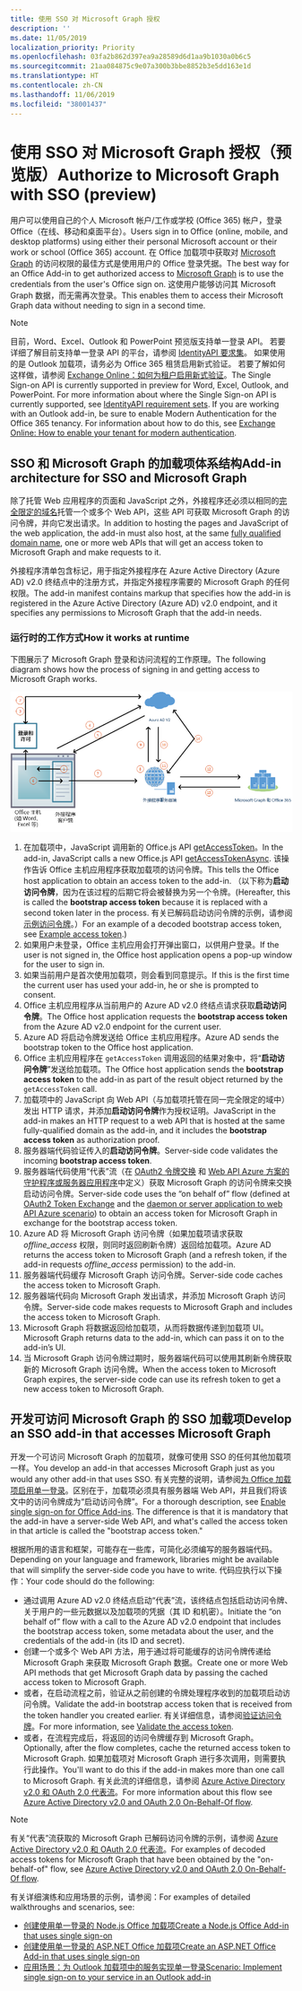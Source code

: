 ```yaml
---
title: 使用 SSO 对 Microsoft Graph 授权
description: ''
ms.date: 11/05/2019
localization_priority: Priority
ms.openlocfilehash: 03fa2b862d397ea9a28589d6d1aa9b1030a0b6c5
ms.sourcegitcommit: 21aa084875c9e07a300b3bbe8852b3e5dd163e1d
ms.translationtype: HT
ms.contentlocale: zh-CN
ms.lasthandoff: 11/06/2019
ms.locfileid: "38001437"
---
```

# <a name="authorize-to-microsoft-graph-with-sso-preview"></a><span data-ttu-id="99e97-102">使用 SSO 对 Microsoft Graph 授权（预览版）</span><span class="sxs-lookup"><span data-stu-id="99e97-102">Authorize to Microsoft Graph with SSO (preview)</span></span>

<span data-ttu-id="99e97-103">用户可以使用自己的个人 Microsoft 帐户/工作或学校 (Office 365) 帐户，登录 Office（在线、移动和桌面平台）。</span><span class="sxs-lookup"><span data-stu-id="99e97-103">Users sign in to Office (online, mobile, and desktop platforms) using either their personal Microsoft account or their work or school (Office 365) account.</span></span> <span data-ttu-id="99e97-104">在 Office 加载项中获取对 [Microsoft Graph](https://developer.microsoft.com/graph/docs) 的访问权限的最佳方式是使用用户的 Office 登录凭据。</span><span class="sxs-lookup"><span data-stu-id="99e97-104">The best way for an Office Add-in to get authorized access to [Microsoft Graph](https://developer.microsoft.com/graph/docs) is to use the credentials from the user's Office sign on.</span></span> <span data-ttu-id="99e97-105">这使用户能够访问其 Microsoft Graph 数据，而无需再次登录。</span><span class="sxs-lookup"><span data-stu-id="99e97-105">This enables them to access their Microsoft Graph data without needing to sign in a second time.</span></span> 

> [!NOTE]
> <span data-ttu-id="99e97-p102">目前，Word、Excel、Outlook 和 PowerPoint 预览版支持单一登录 API。 若要详细了解目前支持单一登录 API 的平台，请参阅 [IdentityAPI 要求集](/office/dev/add-ins/reference/requirement-sets/identity-api-requirement-sets)。 如果使用的是 Outlook 加载项，请务必为 Office 365 租赁启用新式验证。 若要了解如何这样做，请参阅 [Exchange Online：如何为租户启用新式验证](https://social.technet.microsoft.com/wiki/contents/articles/32711.exchange-online-how-to-enable-your-tenant-for-modern-authentication.aspx)。</span><span class="sxs-lookup"><span data-stu-id="99e97-p102">The Single Sign-on API is currently supported in preview for Word, Excel, Outlook, and PowerPoint. For more information about where the Single Sign-on API is currently supported, see [IdentityAPI requirement sets](/office/dev/add-ins/reference/requirement-sets/identity-api-requirement-sets). If you are working with an Outlook add-in, be sure to enable Modern Authentication for the Office 365 tenancy. For information about how to do this, see [Exchange Online: How to enable your tenant for modern authentication](https://social.technet.microsoft.com/wiki/contents/articles/32711.exchange-online-how-to-enable-your-tenant-for-modern-authentication.aspx).</span></span>

## <a name="add-in-architecture-for-sso-and-microsoft-graph"></a><span data-ttu-id="99e97-110">SSO 和 Microsoft Graph 的加载项体系结构</span><span class="sxs-lookup"><span data-stu-id="99e97-110">Add-in architecture for SSO and Microsoft Graph</span></span>

<span data-ttu-id="99e97-111">除了托管 Web 应用程序的页面和 JavaScript 之外，外接程序还必须以相同的[完全限定的域名](/windows/desktop/DNS/f-gly#_dns_fully_qualified_domain_name_fqdn__gly)托管一个或多个 Web API，这些 API 可获取 Microsoft Graph 的访问令牌，并向它发出请求。</span><span class="sxs-lookup"><span data-stu-id="99e97-111">In addition to hosting the pages and JavaScript of the web application, the add-in must also host, at the same [fully qualified domain name](/windows/desktop/DNS/f-gly#_dns_fully_qualified_domain_name_fqdn__gly), one or more web APIs that will get an access token to Microsoft Graph and make requests to it.</span></span>

<span data-ttu-id="99e97-112">外接程序清单包含标记，用于指定外接程序在 Azure Active Directory (Azure AD) v2.0 终结点中的注册方式，并指定外接程序需要的 Microsoft Graph 的任何权限。</span><span class="sxs-lookup"><span data-stu-id="99e97-112">The add-in manifest contains markup that specifies how the add-in is registered in the Azure Active Directory (Azure AD) v2.0 endpoint, and it specifies any permissions to Microsoft Graph that the add-in needs.</span></span>

### <a name="how-it-works-at-runtime"></a><span data-ttu-id="99e97-113">运行时的工作方式</span><span class="sxs-lookup"><span data-stu-id="99e97-113">How it works at runtime</span></span>

<span data-ttu-id="99e97-114">下图展示了 Microsoft Graph 登录和访问流程的工作原理。</span><span class="sxs-lookup"><span data-stu-id="99e97-114">The following diagram shows how the process of signing in and getting access to Microsoft Graph works.</span></span>

![显示 SSO 流程的关系图](../images/sso-access-to-microsoft-graph.png)

1. <span data-ttu-id="99e97-116">在加载项中，JavaScript 调用新的 Office.js API [getAccessToken](/javascript/api/office/officeruntime.auth#getaccesstoken-options--callback-)。</span><span class="sxs-lookup"><span data-stu-id="99e97-116">In the add-in, JavaScript calls a new Office.js API [getAccessTokenAsync](/javascript/api/office/officeruntime.auth#getaccesstoken-options--callback-).</span></span> <span data-ttu-id="99e97-117">该操作告诉 Office 主机应用程序获取加载项的访问令牌。</span><span class="sxs-lookup"><span data-stu-id="99e97-117">This tells the Office host application to obtain an access token to the add-in.</span></span> <span data-ttu-id="99e97-118">（以下称为**启动访问令牌**，因为在该过程的后期它将会被替换为另一个令牌。</span><span class="sxs-lookup"><span data-stu-id="99e97-118">(Hereafter, this is called the **bootstrap access token** because it is replaced with a second token later in the process.</span></span> <span data-ttu-id="99e97-119">有关已解码启动访问令牌的示例，请参阅[示例访问令牌](sso-in-office-add-ins.md#example-access-token)。）</span><span class="sxs-lookup"><span data-stu-id="99e97-119">For an example of a decoded bootstrap access token, see [Example access token](sso-in-office-add-ins.md#example-access-token).)</span></span>
1. <span data-ttu-id="99e97-120">如果用户未登录，Office 主机应用会打开弹出窗口，以供用户登录。</span><span class="sxs-lookup"><span data-stu-id="99e97-120">If the user is not signed in, the Office host application opens a pop-up window for the user to sign in.</span></span>
1. <span data-ttu-id="99e97-121">如果当前用户是首次使用加载项，则会看到同意提示。</span><span class="sxs-lookup"><span data-stu-id="99e97-121">If this is the first time the current user has used your add-in, he or she is prompted to consent.</span></span>
1. <span data-ttu-id="99e97-122">Office 主机应用程序从当前用户的 Azure AD v2.0 终结点请求获取**启动访问令牌**。</span><span class="sxs-lookup"><span data-stu-id="99e97-122">The Office host application requests the **bootstrap access token** from the Azure AD v2.0 endpoint for the current user.</span></span>
1. <span data-ttu-id="99e97-123">Azure AD 将启动令牌发送给 Office 主机应用程序。</span><span class="sxs-lookup"><span data-stu-id="99e97-123">Azure AD sends the bootstrap token to the Office host application.</span></span>
1. <span data-ttu-id="99e97-124">Office 主机应用程序在 `getAccessToken` 调用返回的结果对象中，将“**启动访问令牌**”发送给加载项。</span><span class="sxs-lookup"><span data-stu-id="99e97-124">The Office host application sends the **bootstrap access token** to the add-in as part of the result object returned by the `getAccessToken` call.</span></span>
1. <span data-ttu-id="99e97-125">加载项中的 JavaScript 向 Web API（与加载项托管在同一完全限定的域中）发出 HTTP 请求，并添加**启动访问令牌**作为授权证明。</span><span class="sxs-lookup"><span data-stu-id="99e97-125">JavaScript in the add-in makes an HTTP request to a web API that is hosted at the same fully-qualified domain as the add-in, and it includes the **bootstrap access token** as authorization proof.</span></span>  
1. <span data-ttu-id="99e97-126">服务器端代码验证传入的**启动访问令牌**。</span><span class="sxs-lookup"><span data-stu-id="99e97-126">Server-side code validates the incoming **bootstrap access token**.</span></span>
1. <span data-ttu-id="99e97-127">服务器端代码使用“代表”流（在 [OAuth2 令牌交换](https://tools.ietf.org/html/draft-ietf-oauth-token-exchange-02) 和 [Web API Azure 方案的守护程序或服务器应用程序](/azure/active-directory/develop/active-directory-authentication-scenarios)中定义）获取 Microsoft Graph 的访问令牌来交换启动访问令牌。</span><span class="sxs-lookup"><span data-stu-id="99e97-127">Server-side code uses the “on behalf of” flow (defined at [OAuth2 Token Exchange](https://tools.ietf.org/html/draft-ietf-oauth-token-exchange-02) and the [daemon or server application to web API Azure scenario](/azure/active-directory/develop/active-directory-authentication-scenarios)) to obtain an access token for Microsoft Graph in exchange for the bootstrap access token.</span></span>
1. <span data-ttu-id="99e97-128">Azure AD 将 Microsoft Graph 访问令牌（如果加载项请求获取 *offline_access* 权限，则同时返回刷新令牌）返回给加载项。</span><span class="sxs-lookup"><span data-stu-id="99e97-128">Azure AD returns the access token to Microsoft Graph (and a refresh token, if the add-in requests *offline_access* permission) to the add-in.</span></span>
1. <span data-ttu-id="99e97-129">服务器端代码缓存 Microsoft Graph 访问令牌。</span><span class="sxs-lookup"><span data-stu-id="99e97-129">Server-side code caches the access token to Microsoft Graph.</span></span>
1. <span data-ttu-id="99e97-130">服务器端代码向 Microsoft Graph 发出请求，并添加 Microsoft Graph 访问令牌。</span><span class="sxs-lookup"><span data-stu-id="99e97-130">Server-side code makes requests to Microsoft Graph and includes the access token to Microsoft Graph.</span></span>
1. <span data-ttu-id="99e97-131">Microsoft Graph 将数据返回给加载项，从而将数据传递到加载项 UI。</span><span class="sxs-lookup"><span data-stu-id="99e97-131">Microsoft Graph returns data to the add-in, which can pass it on to the add-in’s UI.</span></span>
1. <span data-ttu-id="99e97-132">当 Microsoft Graph 访问令牌过期时，服务器端代码可以使用其刷新令牌获取新的 Microsoft Graph 访问令牌。</span><span class="sxs-lookup"><span data-stu-id="99e97-132">When the access token to Microsoft Graph expires, the server-side code can use its refresh token to get a new access token to Microsoft Graph.</span></span>

## <a name="develop-an-sso-add-in-that-accesses-microsoft-graph"></a><span data-ttu-id="99e97-133">开发可访问 Microsoft Graph 的 SSO 加载项</span><span class="sxs-lookup"><span data-stu-id="99e97-133">Develop an SSO add-in that accesses Microsoft Graph</span></span>

<span data-ttu-id="99e97-134">开发一个可访问 Microsoft Graph 的加载项，就像可使用 SSO 的任何其他加载项一样。</span><span class="sxs-lookup"><span data-stu-id="99e97-134">You develop an add-in that accesses Microsoft Graph just as you would any other add-in that uses SSO.</span></span> <span data-ttu-id="99e97-135">有关完整的说明，请参阅[为 Office 加载项启用单一登录](/office/dev/add-ins/develop/sso-in-office-add-ins)。区别在于，加载项必须具有服务器端 Web API，并且我们将该文中的访问令牌成为“启动访问令牌”。</span><span class="sxs-lookup"><span data-stu-id="99e97-135">For a thorough description, see [Enable single sign-on for Office Add-ins](/office/dev/add-ins/develop/sso-in-office-add-ins). The difference is that it is mandatory that the add-in have a server-side Web API, and what's called the access token in that article is called the "bootstrap access token."</span></span>

<span data-ttu-id="99e97-136">根据所用的语言和框架，可能存在一些库，可简化必须编写的服务器端代码。</span><span class="sxs-lookup"><span data-stu-id="99e97-136">Depending on your language and framework, libraries might be available that will simplify the server-side code you have to write.</span></span> <span data-ttu-id="99e97-137">代码应执行以下操作：</span><span class="sxs-lookup"><span data-stu-id="99e97-137">Your code should do the following:</span></span>

* <span data-ttu-id="99e97-138">通过调用 Azure AD v2.0 终结点启动“代表”流，该终结点包括启动访问令牌、关于用户的一些元数据以及加载项的凭据（其 ID 和机密）。</span><span class="sxs-lookup"><span data-stu-id="99e97-138">Initiate the “on behalf of” flow with a call to the Azure AD v2.0 endpoint that includes the bootstrap access token, some metadata about the user, and the credentials of the add-in (its ID and secret).</span></span>
* <span data-ttu-id="99e97-139">创建一个或多个 Web API 方法，用于通过将可能缓存的访问令牌传递给 Microsoft Graph 来获取 Microsoft Graph 数据。</span><span class="sxs-lookup"><span data-stu-id="99e97-139">Create one or more Web API methods that get Microsoft Graph data by passing the cached access token to Microsoft Graph.</span></span>
* <span data-ttu-id="99e97-140">或者，在启动流程之前，验证从之前创建的令牌处理程序收到的加载项启动访问令牌。</span><span class="sxs-lookup"><span data-stu-id="99e97-140">Validate the add-in bootstrap access token that is received from the token handler you created earlier.</span></span> <span data-ttu-id="99e97-141">有关详细信息，请参阅[验证访问令牌](sso-in-office-add-ins.md#validate-the-access-token)。</span><span class="sxs-lookup"><span data-stu-id="99e97-141">For more information, see [Validate the access token](sso-in-office-add-ins.md#validate-the-access-token).</span></span> 
* <span data-ttu-id="99e97-142">或者，在流程完成后，将返回的访问令牌缓存到 Microsoft Graph。</span><span class="sxs-lookup"><span data-stu-id="99e97-142">Optionally, after the flow completes, cache the returned access token to Microsoft Graph.</span></span> <span data-ttu-id="99e97-143">如果加载项对 Microsoft Graph 进行多次调用，则需要执行此操作。</span><span class="sxs-lookup"><span data-stu-id="99e97-143">You'll want to do this if the add-in makes more than one call to Microsoft Graph.</span></span> <span data-ttu-id="99e97-144">有关此流的详细信息，请参阅 [Azure Active Directory v2.0 和 OAuth 2.0 代表流](/azure/active-directory/develop/active-directory-v2-protocols-oauth-on-behalf-of)。</span><span class="sxs-lookup"><span data-stu-id="99e97-144">For more information about this flow see [Azure Active Directory v2.0 and OAuth 2.0 On-Behalf-Of flow](/azure/active-directory/develop/active-directory-v2-protocols-oauth-on-behalf-of).</span></span>

> [!NOTE]
> <span data-ttu-id="99e97-145">有关“代表”流获取的 Microsoft Graph 已解码访问令牌的示例，请参阅 [Azure Active Directory v2.0 和 OAuth 2.0 代表流](/azure/active-directory/develop/active-directory-v2-protocols-oauth-on-behalf-of)。</span><span class="sxs-lookup"><span data-stu-id="99e97-145">For examples of decoded access tokens for Microsoft Graph that have been obtained by the "on-behalf-of" flow, see [Azure Active Directory v2.0 and OAuth 2.0 On-Behalf-Of flow](/azure/active-directory/develop/active-directory-v2-protocols-oauth-on-behalf-of).</span></span>

<span data-ttu-id="99e97-146">有关详细演练和应用场景的示例，请参阅：</span><span class="sxs-lookup"><span data-stu-id="99e97-146">For examples of detailed walkthroughs and scenarios, see:</span></span>

* [<span data-ttu-id="99e97-147">创建使用单一登录的 Node.js Office 加载项</span><span class="sxs-lookup"><span data-stu-id="99e97-147">Create a Node.js Office Add-in that uses single sign-on</span></span>](create-sso-office-add-ins-nodejs.md)
* [<span data-ttu-id="99e97-148">创建使用单一登录的 ASP.NET Office 加载项</span><span class="sxs-lookup"><span data-stu-id="99e97-148">Create an ASP.NET Office Add-in that uses single sign-on</span></span>](create-sso-office-add-ins-aspnet.md)
* [<span data-ttu-id="99e97-149">应用场景：为 Outlook 加载项中的服务实现单一登录</span><span class="sxs-lookup"><span data-stu-id="99e97-149">Scenario: Implement single sign-on to your service in an Outlook add-in</span></span>](/outlook/add-ins/implement-sso-in-outlook-add-in)

